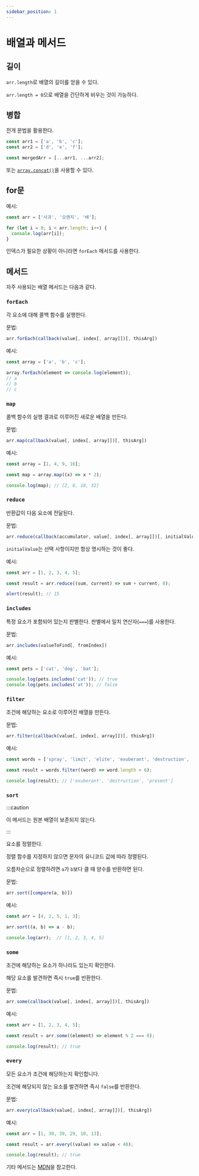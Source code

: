 ```yaml
---
sidebar_position: 1
---
```


# 배열과 메서드

## 길이

`arr.length`로 배열의 길이를 얻을 수 있다.

`arr.length = 0`으로 배열을 간단하게 비우는 것이 가능하다.

## 병합

전개 문법을 활용한다.

```js
const arr1 = ['a', 'b', 'c'];
const arr2 = ['d', 'e', 'f'];

const mergedArr = [...arr1, ...arr2];
```

또는 [`array.concat()`](https://developer.mozilla.org/ko/docs/Web/JavaScript/Reference/Global_Objects/Array/concat)을 사용할 수 있다.

## for문

예시:

```js
const arr = ['사과', '오렌지', '배'];

for (let i = 0; i < arr.length; i++) {
  console.log(arr[i]);
}
```

인덱스가 필요한 상황이 아니라면 `forEach` 메서드를 사용한다.

## 메서드

자주 사용되는 배열 메서드는 다음과 같다.

### `forEach`

각 요소에 대해 콜백 함수를 실행한다.

문법:

```js
arr.forEach(callback(value[, index[, array]])[, thisArg])
```

예시:

```js
const array = ['a', 'b', 'c'];

array.forEach(element => console.log(element));
// a
// b
// c
```

### `map`

콜백 함수의 실행 결과로 이루어진 새로운 배열을 만든다.

문법:

```js
arr.map(callback(value[, index[, array]])[, thisArg])
```

예시:

```js
const array = [1, 4, 9, 16];

const map = array.map((x) => x * 2);

console.log(map); // [2, 8, 18, 32]
```

### `reduce`

반환값이 다음 요소에 전달된다.

문법:

```js
arr.reduce(callback(accumulator, value[, index[, array]])[, initialValue])
```

`initialValue`는 선택 사항이지만 항상 명시하는 것이 좋다.

예시:

```js
const arr = [1, 2, 3, 4, 5];

const result = arr.reduce((sum, current) => sum + current, 0);

alert(result); // 15
```

### `includes`

특정 요소가 포함되어 있는지 판별한다. 판별에서 일치 연산자(`===`)를 사용한다.

문법:

```js
arr.includes(valueToFind[, fromIndex])
```

예시:

```js
const pets = ['cat', 'dog', 'bat'];

console.log(pets.includes('cat')); // true
console.log(pets.includes('at')); // false
```

### `filter`

조건에 해당하는 요소로 이루어진 배열을 만든다.

문법:

```js
arr.filter(callback(value[, index[, array]])[, thisArg])
```

예시:

```js
const words = ['spray', 'limit', 'elite', 'exuberant', 'destruction', 'present'];

const result = words.filter((word) => word.length > 6);

console.log(result); // ['exuberant', 'destruction', 'present']
```

### `sort`

:::caution

이 메서드는 원본 배열이 보존되지 않는다.

:::

요소를 정렬한다.

정렬 함수를 지정하지 않으면 문자의 유니코드 값에 따라 정렬된다.

오름차순으로 정렬하려면 `a`가 `b`보다 클 때 양수를 반환하면 된다.

문법:

```js
arr.sort([compare(a, b)])
```

예시:

```js
const arr = [4, 2, 5, 1, 3];

arr.sort((a, b) => a - b);

console.log(arr);  // [1, 2, 3, 4, 5]
```

### `some`

조건에 해당하는 요소가 하나라도 있는지 확인한다.

해당 요소를 발견하면 즉시 `true`를 반환한다.

문법:

```js
arr.some(callback(value[, index[, array]])[, thisArg])
```

예시:

```js
const arr = [1, 2, 3, 4, 5];

const result = arr.some((element) => element % 2 === 0);

console.log(result); // true
```

### `every`

모든 요소가 조건에 해당하는지 확인합니다.

조건에 해당되지 않는 요소를 발견하면 즉시 `false`를 반환한다.

문법:

```js
arr.every(callback(value[, index[, array]])[, thisArg])
```

예시:

```js
const arr = [1, 30, 39, 29, 10, 13];

const result = arr.every((value) => value < 40);

console.log(result); // true
```

기타 메서드는 [MDN](https://developer.mozilla.org/ko/docs/Web/JavaScript/Reference/Global_Objects/Array#%EC%9D%B8%EC%8A%A4%ED%84%B4%EC%8A%A4_%EB%A9%94%EC%84%9C%EB%93%9C)을 참고한다.